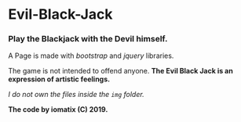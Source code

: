 # Evil-Black-Jack
### Play the Blackjack with the Devil himself.

A Page is made with *bootstrap* and *jquery* libraries.

The game is not intended to offend anyone. **The Evil Black Jack is an expression of artistic feelings.**

*I do not own the files inside the `img` folder.*

**The code by iomatix (C) 2019.**
